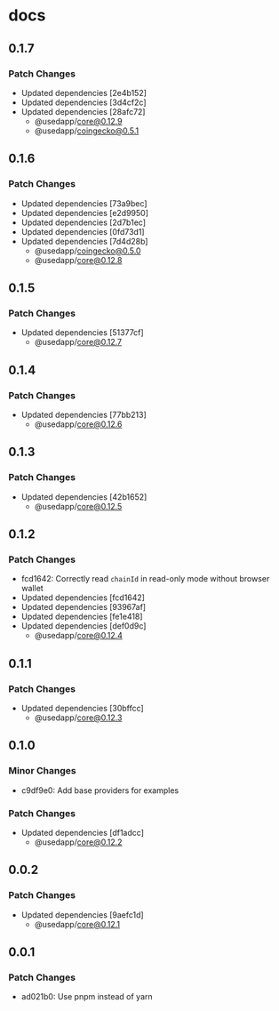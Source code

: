 # docs

## 0.1.7

### Patch Changes

- Updated dependencies [2e4b152]
- Updated dependencies [3d4cf2c]
- Updated dependencies [28afc72]
  - @usedapp/core@0.12.9
  - @usedapp/coingecko@0.5.1

## 0.1.6

### Patch Changes

- Updated dependencies [73a9bec]
- Updated dependencies [e2d9950]
- Updated dependencies [2d7b1ec]
- Updated dependencies [0fd73d1]
- Updated dependencies [7d4d28b]
  - @usedapp/coingecko@0.5.0
  - @usedapp/core@0.12.8

## 0.1.5

### Patch Changes

- Updated dependencies [51377cf]
  - @usedapp/core@0.12.7

## 0.1.4

### Patch Changes

- Updated dependencies [77bb213]
  - @usedapp/core@0.12.6

## 0.1.3

### Patch Changes

- Updated dependencies [42b1652]
  - @usedapp/core@0.12.5

## 0.1.2

### Patch Changes

- fcd1642: Correctly read `chainId` in read-only mode without browser wallet
- Updated dependencies [fcd1642]
- Updated dependencies [93967af]
- Updated dependencies [fe1e418]
- Updated dependencies [def0d9c]
  - @usedapp/core@0.12.4

## 0.1.1

### Patch Changes

- Updated dependencies [30bffcc]
  - @usedapp/core@0.12.3

## 0.1.0

### Minor Changes

- c9df9e0: Add base providers for examples

### Patch Changes

- Updated dependencies [df1adcc]
  - @usedapp/core@0.12.2

## 0.0.2

### Patch Changes

- Updated dependencies [9aefc1d]
  - @usedapp/core@0.12.1

## 0.0.1

### Patch Changes

- ad021b0: Use pnpm instead of yarn
